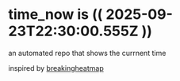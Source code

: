 # time_now is (( 2025-09-23T22:30:00.555Z ))

an automated repo that shows the currnent time

inspired by [breakingheatmap](https://github.com/breakingheatmap/breakingheatmap)